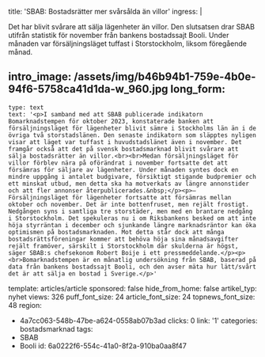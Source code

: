 title: 'SBAB: Bostadsrätter mer svårsålda än villor'
ingress: |
  <p>Det har blivit svårare att sälja lägenheter än villor. Den slutsatsen drar SBAB utifrån statistik för november från bankens bostadssajt Booli. Under månaden var försäljningsläget tuffast i Storstockholm, liksom föregående månad.
  </p>
  
intro_image: /assets/img/b46b94b1-759e-4b0e-94f6-5758ca41d1da-w_960.jpg
long_form:
  -
    type: text
    text: '<p>I samband med att SBAB publicerade indikatorn Bomarknadstempen för oktober 2023, konstaterade banken att försäljningsläget för lägenheter blivit sämre i Stockholms län än i de övriga två storstadslänen. Den senaste indikatorn som släpptes nyligen visar att läget var tuffast i huvudstadslänet även i november. Det framgår också att det på svensk bostadsmarknad blivit svårare att sälja bostadsrätter än villor.<br><br>Medan försäljningsläget för villor förblev nära på oförändrat i november fortsatte det att försämras för säljare av lägenheter. Under månaden syntes dock en mindre uppgång i antalet budgivare, försiktigt stigande budpremier och ett minskat utbud, men detta ska ha motverkats av längre annonstider och att fler annonser återpublicerades.&nbsp;</p><p>– Försäljningsläget för lägenheter fortsatte att försämras mellan oktober och november. Det är inte bottenfruset, men rejält frostigt. Nedgången syns i samtliga tre storstäder, men med en brantare nedgång i Storstockholm. Det spekuleras nu i om Riksbankens besked om att inte höja styrräntan i december och sjunkande längre marknadsräntor kan öka optimismen på bostadsmarknaden. Mot detta står dock att många bostadsrättsföreningar kommer att behöva höja sina månadsavgifter rejält framöver, särskilt i Storstockholm där skulderna är högst, säger SBAB:s chefsekonom Robert Boije i ett pressmeddelande.</p><p><br>Bomarknadstempen är en månatlig undersökning från SBAB, baserad på data från bankens bostadssajt Booli, och den avser mäta hur lätt/svårt det är att sälja en bostad i Sverige.</p>'
template: articles/article
sponsored: false
hide_from_home: false
artikel_typ: nyhet
views: 326
puff_font_size: 24
article_font_size: 24
topnews_font_size: 48
region:
  - 4a7cc063-548b-47be-a624-0558ab07b3ad
clicks: 0
link: '1'
categories: bostadsmarknad
tags:
  - SBAB
  - Booli
id: 6a0222f6-554c-41a0-8f2a-910ba0aa8f47
